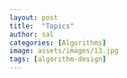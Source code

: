 ```yaml
---
layout: post
title:  "Topics"
author: sal
categories: [Algorithms]
image: assets/images/13.jpg
tags: [algorithm-design]
---
```

### 
